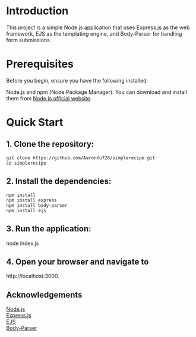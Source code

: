 # Introduction

This project is a simple Node.js application that uses Express.js as the web framework, EJS as the templating engine, and Body-Parser for handling form submissions.

# Prerequisites

Before you begin, ensure you have the following installed:

Node.js and npm (Node Package Manager). You can download and install them from [Node.js official website](https://nodejs.org/en).

# Quick Start

## 1. Clone the repository:

```
git clone https://github.com/AaronYu728/simplerecipe.git
cd simplerecipe
```

## 2. Install the dependencies:

```
npm install
npm install express
npm install body-parser
npm install ejs
```

## 3. Run the application:

node index.js

## 4. Open your browser and navigate to

http://localhost:3000.

## Acknowledgements

[Node.js](https://nodejs.org/en)  
[Express.js](https://expressjs.com/)  
[EJS](https://ejs.co/)  
[Body-Parser](https://www.npmjs.com/package/body-parser)
